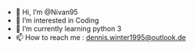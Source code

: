 - 👋 Hi, I’m @Nivan95
- 👀 I’m interested in Coding 
- 🌱 I’m currently learning python 3
- 📫 How to reach me : 
dennis.winter1995@outlook.de

<!---
Nivan95/Nivan95 is a ✨ special ✨ repository because its `README.md` (this file) appears on your GitHub profile.
You can click the Preview link to take a look at your changes.
--->
